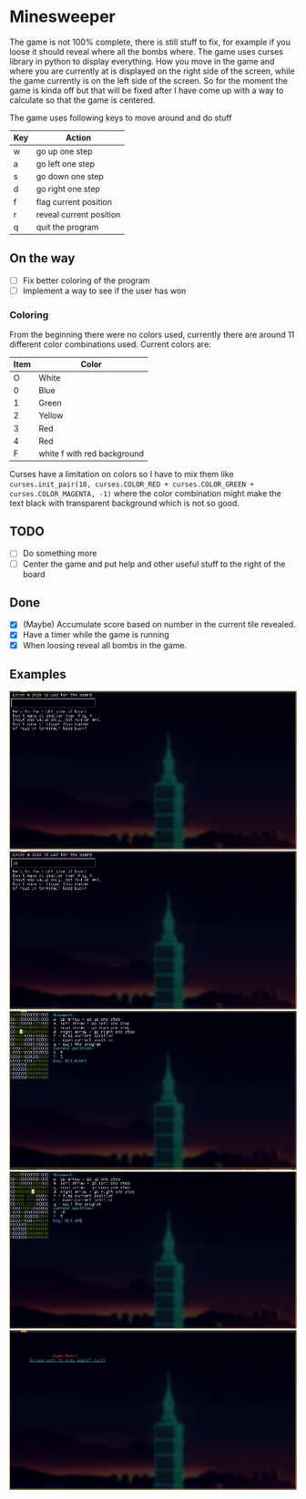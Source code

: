 # Minesweeper
The game is not 100% complete, there is still stuff to fix, 
for example if you loose it should reveal where all the bombs where.
The game uses curses library in python to display everything.
How you move in the game and where you are currently at is displayed 
on the right side of the screen, while the game currently is on the 
left side of the screen. So for the moment the game is kinda off but
that will be fixed after I have come up with a way to calculate so
that the game is centered.<br>
<p>The game uses following keys to move around and do stuff</p>

Key | Action
----|-------------
w   | go up one step
a   | go left one step
s   | go down one step
d   | go right one step
f   | flag current position
r   | reveal current position
q   | quit the program

## On the way
- [ ] Fix better coloring of the program
- [ ] Implement a way to see if the user has won

### Coloring
From the beginning there were no colors used,
currently there are around 11 different color combinations used.
Current colors are:

Item | Color
-----|-------
O | White
0 | Blue
1 | Green
2 | Yellow
3 | Red
4 | Red
F | white f with red background

Curses have a limitation on colors so I have to mix them like ```curses.init_pair(10, curses.COLOR_RED + curses.COLOR_GREEN + curses.COLOR_MAGENTA, -1)```
where the color combination might make the text black with transparent background which is not so good.

## TODO
- [ ] Do something more
- [ ] Center the game and put help and other useful stuff to the right of the board

## Done
- [x] (Maybe) Accumulate score based on number in the current tile revealed.
- [x] Have a timer while the game is running
- [x] When loosing reveal all bombs in the game.

## Examples
![Before entering a size for the board](example.png)
![Having entered a size for the board](example2.png)
![Revealed all positions with 0 while playing the game](example3.png)
![Flagged 2 bombs and revealed numbers around](example4.png)
![When you hit a bomb you get prompted with a question about playing again](example5.png)